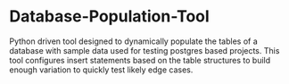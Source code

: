 # Database-Population-Tool
Python driven tool designed to dynamically populate the tables of a database with sample data used for testing postgres based projects. This tool configures insert statements based on the table structures to build enough variation to quickly test likely edge cases.
